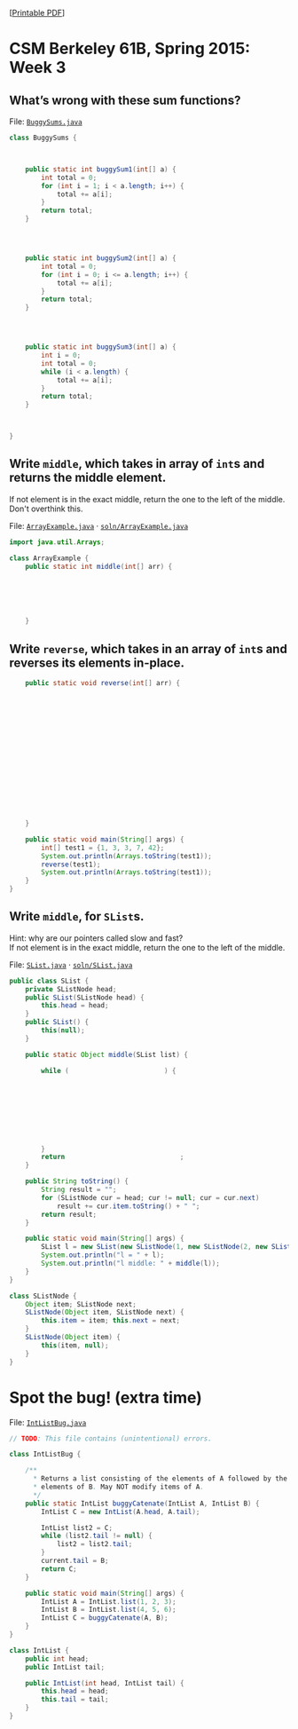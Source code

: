 [[Printable PDF](http://csmberkeley.github.io/cs61b/week03/readme.pdf)]

# CSM Berkeley 61B, Spring 2015: Week 3



## What’s wrong with these sum functions?

File: [`BuggySums.java`](BuggySums.java)

```java
class BuggySums {



    public static int buggySum1(int[] a) {
        int total = 0;
        for (int i = 1; i < a.length; i++) { 
            total += a[i];
        }
        return total;
    }




    public static int buggySum2(int[] a) {
        int total = 0;
        for (int i = 0; i <= a.length; i++) {
            total += a[i];
        }
        return total;
    }




    public static int buggySum3(int[] a) {
        int i = 0;
        int total = 0;
        while (i < a.length) {
            total += a[i];
        }
        return total;
    }



}
```



## Write `middle`, which takes in array of `int`s and returns the middle element.
If not element is in the exact middle, return the one to the left of the middle. Don't overthink this.

File: [`ArrayExample.java`](ArrayExample.java) &middot; [`soln/ArrayExample.java`](soln/ArrayExample.java)

```java
import java.util.Arrays;

class ArrayExample {
    public static int middle(int[] arr) {






    }

```

## Write `reverse`, which takes in an array of `int`s and reverses its elements in-place.

```java
    public static void reverse(int[] arr) {

















    }

    public static void main(String[] args) {
        int[] test1 = {1, 3, 3, 7, 42};
        System.out.println(Arrays.toString(test1));
        reverse(test1);
        System.out.println(Arrays.toString(test1));
    }
}
```



## Write `middle`, for `SList`s.
Hint: why are our pointers called slow and fast?  
If not element is in the exact middle, return the one to the left of the middle.

File: [`SList.java`](SList.java) &middot; [`soln/SList.java`](soln/SList.java)

```java
public class SList {
    private SListNode head;
    public SList(SListNode head) {
        this.head = head;
    }
    public SList() {
        this(null);
    }

    public static Object middle(SList list) {

        while (                        ) {









        }
        return                             ;
    }

    public String toString() {
        String result = "";
        for (SListNode cur = head; cur != null; cur = cur.next)
            result += cur.item.toString() + " ";
        return result;
    }

    public static void main(String[] args) {
        SList l = new SList(new SListNode(1, new SListNode(2, new SListNode(3))));
        System.out.println("l = " + l);
        System.out.println("l middle: " + middle(l));
    }
}

class SListNode {
    Object item; SListNode next;
    SListNode(Object item, SListNode next) {
        this.item = item; this.next = next;
    }
    SListNode(Object item) {
        this(item, null);
    }
}
```



# Spot the bug! (extra time)

File: [`IntListBug.java`](IntListBug.java)

```java
// TODO: This file contains (unintentional) errors.

class IntListBug {

    /**
      * Returns a list consisting of the elements of A followed by the
      * elements of B. May NOT modify items of A.
      */
    public static IntList buggyCatenate(IntList A, IntList B) {
        IntList C = new IntList(A.head, A.tail);

        IntList list2 = C;
        while (list2.tail != null) {
            list2 = list2.tail;
        }
        current.tail = B;
        return C;
    }

    public static void main(String[] args) {
        IntList A = IntList.list(1, 2, 3);
        IntList B = IntList.list(4, 5, 6);
        IntList C = buggyCatenate(A, B);
    }
}

class IntList {
    public int head;
    public IntList tail;

    public IntList(int head, IntList tail) {
        this.head = head;
        this.tail = tail;
    }
}
```
